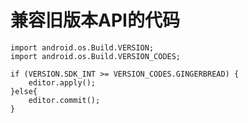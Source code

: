 # 兼容旧版本API的代码

	import android.os.Build.VERSION;
	import android.os.Build.VERSION_CODES;

	if (VERSION.SDK_INT >= VERSION_CODES.GINGERBREAD) {
		editor.apply();
	}else{
		editor.commit();
	}